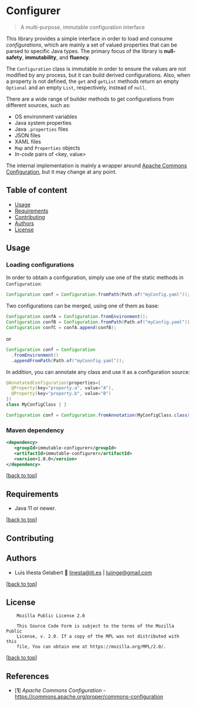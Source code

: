 Configurer
================================================================================
> A multi-purpose, immutable configuration interface

This library provides a simple interface in order to load and consume *configurations*,
which are mainly a set of valued properties that can be parsed to specific Java types.
The primary focus of the library is **null-safety**, **immutability**, and **fluency**.

The `Configuration` class is immutable in order to ensure the values are not modified
by any process, but it can build derived configurations. Also, when a property is not defined,
the `get` and `getList` methods return an empty `Optional` and an empty `List`, respectively,
instead of `null`.

There are a wide range of builder methods to get configurations from different sources, such as:
- OS environment variables
- Java system properties
- Java `.properties` files
- JSON files
- XAML files
- `Map` and `Properties` objects
- *In-code* pairs of <key, value>

The internal implementation is mainly a wrapper around [Apache Commons Configuration][1],
but it may change at any point.


Table of content
-----------------------------------------------------------------------------------------
- [Usage](#usage)
- [Requirements](#requirements)
- [Contributing](#contributing)
- [Authors](#authors)
- [License](#license)



Usage
-----------------------------------------------------------------------------------------

### Loading configurations

In order to obtain a configuration, simply use one of the static methods in `Configuration`:

```java
Configuration conf = Configuration.fromPath(Path.of("myConfig.yaml"));
```

Two configurations can be merged, using one of them as base:

```java
Configuration confA = Configuration.fromEnvironment();
Configuration confB = Configuration.fromPath(Path.of("myConfig.yaml"));
Configuration confC = confA.append(confB);
```
or
```java
Configuration conf = Configuration
  .fromEnvironment()
  .appendFromPath(Path.of("myConnfig.yaml"));
```

In addition, you can annotate any class and use it as a configuration source:

```java
@AnnotatedConfiguration(properties={
  @Property(key="property.a", value="A"),
  @Property(key="property.b", value="B")
})
class MyConfigClass { }
```
```java
Configuration conf = Configuration.fromAnnotation(MyConfigClass.class);
```

### Maven dependency
```xml
<dependency>
   <groupId>immutable-configurer</groupId>
   <artifactId>immutable-configurer</artifactId>
   <version>1.0.0</version>
</dependency>
```


[[back to top](#configurer)]

Requirements
-----------------------------------------------------------------------------------------
- Java 11 or newer.

[[back to top](#configurer)]

## Contributing

## Authors

- Luis Iñesta Gelabert  :email: <linesta@iti.es> | <luiinge@gmail.com>

[[back to top](#configurer)]

License
-----------------------------------------------------------------------------------------
```
    Mozilla Public License 2.0

    This Source Code Form is subject to the terms of the Mozilla Public
    License, v. 2.0. If a copy of the MPL was not distributed with this
    file, You can obtain one at https://mozilla.org/MPL/2.0/.
```

[[back to top](#configurer)]

References
-----------------------------------------------------------------------------------------

- [**1**] *Apache Commons Configuration* - https://commons.apache.org/proper/commons-configuration

[1]:  https://commons.apache.org/proper/commons-configuration